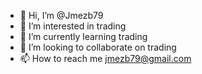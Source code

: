- 👋 Hi, I’m @Jmezb79
- 👀 I’m interested in trading
- 🌱 I’m currently learning trading
- 💞️ I’m looking to collaborate on trading
- 📫 How to reach me jmezb79@gmail.com

<!---
Jmezb79/Jmezb79 is a ✨ special ✨ repository because its `README.md` (this file) appears on your GitHub profile.
You can click the Preview link to take a look at your changes.
--->
